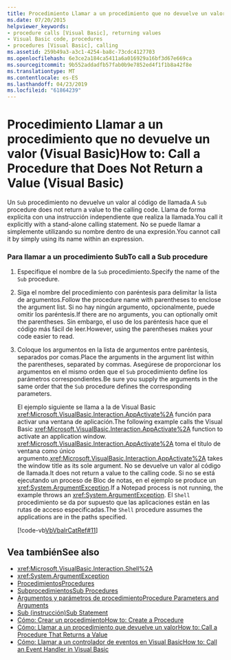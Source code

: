 ```yaml
---
title: Procedimiento Llamar a un procedimiento que no devuelve un valor (Visual Basic)
ms.date: 07/20/2015
helpviewer_keywords:
- procedure calls [Visual Basic], returning values
- Visual Basic code, procedures
- procedures [Visual Basic], calling
ms.assetid: 259b49a3-a3c1-4254-ba8c-73cdc4127703
ms.openlocfilehash: 6e3ce2a184ca5411a6a016929a16bf3d67e669ca
ms.sourcegitcommit: 9b552addadfb57fab0b9e7852ed4f1f1b8a42f8e
ms.translationtype: MT
ms.contentlocale: es-ES
ms.lasthandoff: 04/23/2019
ms.locfileid: "61864239"
---
```

# <a name="how-to-call-a-procedure-that-does-not-return-a-value-visual-basic"></a><span data-ttu-id="2d562-102">Procedimiento Llamar a un procedimiento que no devuelve un valor (Visual Basic)</span><span class="sxs-lookup"><span data-stu-id="2d562-102">How to: Call a Procedure that Does Not Return a Value (Visual Basic)</span></span>
<span data-ttu-id="2d562-103">Un `Sub` procedimiento no devuelve un valor al código de llamada.</span><span class="sxs-lookup"><span data-stu-id="2d562-103">A `Sub` procedure does not return a value to the calling code.</span></span> <span data-ttu-id="2d562-104">Llama de forma explícita con una instrucción independiente que realiza la llamada.</span><span class="sxs-lookup"><span data-stu-id="2d562-104">You call it explicitly with a stand-alone calling statement.</span></span> <span data-ttu-id="2d562-105">No se puede llamar a simplemente utilizando su nombre dentro de una expresión.</span><span class="sxs-lookup"><span data-stu-id="2d562-105">You cannot call it by simply using its name within an expression.</span></span>  
  
### <a name="to-call-a-sub-procedure"></a><span data-ttu-id="2d562-106">Para llamar a un procedimiento Sub</span><span class="sxs-lookup"><span data-stu-id="2d562-106">To call a Sub procedure</span></span>  
  
1. <span data-ttu-id="2d562-107">Especifique el nombre de la `Sub` procedimiento.</span><span class="sxs-lookup"><span data-stu-id="2d562-107">Specify the name of the `Sub` procedure.</span></span>  
  
2. <span data-ttu-id="2d562-108">Siga el nombre del procedimiento con paréntesis para delimitar la lista de argumentos.</span><span class="sxs-lookup"><span data-stu-id="2d562-108">Follow the procedure name with parentheses to enclose the argument list.</span></span> <span data-ttu-id="2d562-109">Si no hay ningún argumento, opcionalmente, puede omitir los paréntesis.</span><span class="sxs-lookup"><span data-stu-id="2d562-109">If there are no arguments, you can optionally omit the parentheses.</span></span> <span data-ttu-id="2d562-110">Sin embargo, el uso de los paréntesis hace que el código más fácil de leer.</span><span class="sxs-lookup"><span data-stu-id="2d562-110">However, using the parentheses makes your code easier to read.</span></span>  
  
3. <span data-ttu-id="2d562-111">Coloque los argumentos en la lista de argumentos entre paréntesis, separados por comas.</span><span class="sxs-lookup"><span data-stu-id="2d562-111">Place the arguments in the argument list within the parentheses, separated by commas.</span></span> <span data-ttu-id="2d562-112">Asegúrese de proporcionar los argumentos en el mismo orden que el `Sub` procedimiento define los parámetros correspondientes.</span><span class="sxs-lookup"><span data-stu-id="2d562-112">Be sure you supply the arguments in the same order that the `Sub` procedure defines the corresponding parameters.</span></span>  
  
     <span data-ttu-id="2d562-113">El ejemplo siguiente se llama a la de Visual Basic <xref:Microsoft.VisualBasic.Interaction.AppActivate%2A> función para activar una ventana de aplicación.</span><span class="sxs-lookup"><span data-stu-id="2d562-113">The following example calls the Visual Basic <xref:Microsoft.VisualBasic.Interaction.AppActivate%2A> function to activate an application window.</span></span> <span data-ttu-id="2d562-114"><xref:Microsoft.VisualBasic.Interaction.AppActivate%2A> toma el título de ventana como único argumento.</span><span class="sxs-lookup"><span data-stu-id="2d562-114"><xref:Microsoft.VisualBasic.Interaction.AppActivate%2A> takes the window title as its sole argument.</span></span> <span data-ttu-id="2d562-115">No se devuelve un valor al código de llamada.</span><span class="sxs-lookup"><span data-stu-id="2d562-115">It does not return a value to the calling code.</span></span> <span data-ttu-id="2d562-116">Si no se está ejecutando un proceso de Bloc de notas, en el ejemplo se produce un <xref:System.ArgumentException>.</span><span class="sxs-lookup"><span data-stu-id="2d562-116">If a Notepad process is not running, the example throws an <xref:System.ArgumentException>.</span></span> <span data-ttu-id="2d562-117">El `Shell` procedimiento se da por supuesto que las aplicaciones están en las rutas de acceso especificadas.</span><span class="sxs-lookup"><span data-stu-id="2d562-117">The `Shell` procedure assumes the applications are in the paths specified.</span></span>  
  
     [!code-vb[VbVbalrCatRef#11](~/samples/snippets/visualbasic/VS_Snippets_VBCSharp/VbVbalrCatRef/VB/Class1.vb#11)]  
  
## <a name="see-also"></a><span data-ttu-id="2d562-118">Vea también</span><span class="sxs-lookup"><span data-stu-id="2d562-118">See also</span></span>

- <xref:Microsoft.VisualBasic.Interaction.Shell%2A>
- <xref:System.ArgumentException>
- [<span data-ttu-id="2d562-119">Procedimientos</span><span class="sxs-lookup"><span data-stu-id="2d562-119">Procedures</span></span>](./index.md)
- [<span data-ttu-id="2d562-120">Subprocedimientos</span><span class="sxs-lookup"><span data-stu-id="2d562-120">Sub Procedures</span></span>](./sub-procedures.md)
- [<span data-ttu-id="2d562-121">Argumentos y parámetros de procedimiento</span><span class="sxs-lookup"><span data-stu-id="2d562-121">Procedure Parameters and Arguments</span></span>](./procedure-parameters-and-arguments.md)
- [<span data-ttu-id="2d562-122">Sub (instrucción)</span><span class="sxs-lookup"><span data-stu-id="2d562-122">Sub Statement</span></span>](../../../../visual-basic/language-reference/statements/sub-statement.md)
- [<span data-ttu-id="2d562-123">Cómo: Crear un procedimiento</span><span class="sxs-lookup"><span data-stu-id="2d562-123">How to: Create a Procedure</span></span>](./how-to-create-a-procedure.md)
- [<span data-ttu-id="2d562-124">Cómo: Llamar a un procedimiento que devuelve un valor</span><span class="sxs-lookup"><span data-stu-id="2d562-124">How to: Call a Procedure That Returns a Value</span></span>](./how-to-call-a-procedure-that-returns-a-value.md)
- [<span data-ttu-id="2d562-125">Cómo: Llamar a un controlador de eventos en Visual Basic</span><span class="sxs-lookup"><span data-stu-id="2d562-125">How to: Call an Event Handler in Visual Basic</span></span>](./how-to-call-an-event-handler.md)
